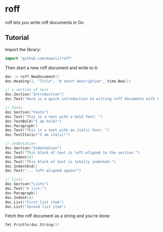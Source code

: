 # roff

roff lets you write roff documents in Go

## Tutorial

Import the library:

```go
import "github.com/muesli/roff"
```

Then start a new roff document and write to it:

```go
doc := roff.NewDocument()
doc.Heading(1, "Title", "A short description", time.Now())

// a section of text
doc.Section("Introduction")
doc.Text("Here is a quick introduction to writing roff documents with Go!")

// fonts
doc.Section("Fonts")
doc.Text("This is a text with a bold font: ")
doc.TextBold("I am bold!")
doc.Paragraph()
doc.Text("This is a text with an italic font: ")
doc.TextItalic("I am italic!")

// indentation
doc.Section("Indentation")
doc.Text("This block of text is left-aligned to the section.")
doc.Indent(4)
doc.Text("This block of text is totally indented.")
doc.IndentEnd()
doc.Text("... left-aligned again!")

// lists
doc.Section("Lists")
doc.Text("A list:")
doc.Paragraph()
doc.Indent(4)
doc.List("First list item")
doc.List("Second list item")
```

Fetch the roff document as a string and you're done:

```go
fmt.Println(doc.String())
```
